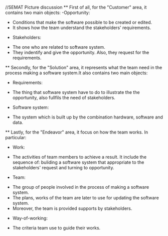 //SEMAT Picture discussion
** First of all, for the "Customer" area, it contains two main objects:
-Opportunity: 
+ Conditions that make the software possible to be created or edited.
+ It shows how the team understand the stakeholders' requirements.
- Stakeholders:
+ The one who are related to software system.
+ They indentify and give the opportunity. Also, they request for the 
requirements.

** Secondly, for the "Solution" area, it represents what the team need in 
the process making a software system.It also contains two main objects:
- Requirements:
+ The thing that software system have to do to illustrate the the 
opportunity, also fullfils the need of stakeholders.
- Software system:
+ The system which is built up by the combination hardware, software 
and data. 

** Lastly, for the "Endeavor" area, it focus on how the team works.
In particular:
- Work:
+ The activities of team members to achieve a result. It include the
sequence of: buliding a software system that appropriate to the
stakeholders' request and turning to opportunity.
- Team:
+ The group of people involved in the process of making a software system.
+ The plans, works of the team are later to use for updating the software 
system.
+ Moreover, the team is provided supports by stakeholders.
- Way-of-working:
+ The criteria team use to guide their works.
